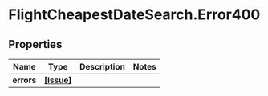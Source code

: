 # FlightCheapestDateSearch.Error400

## Properties

Name | Type | Description | Notes
------------ | ------------- | ------------- | -------------
**errors** | [**[Issue]**](Issue.md) |  | 


